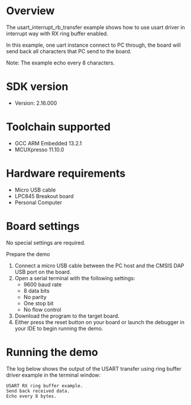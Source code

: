 Overview
========
The usart_interrupt_rb_transfer example shows how to use usart driver in interrupt way with
RX ring buffer enabled.

In this example, one uart instance connect to PC through, the board will send back all characters
that PC send to the board.

Note: The example echo every 8 characters.

SDK version
===========
- Version: 2.16.000

Toolchain supported
===================
- GCC ARM Embedded  13.2.1
- MCUXpresso  11.10.0

Hardware requirements
=====================
- Micro USB cable
- LPC845 Breakout board
- Personal Computer

Board settings
==============
No special settings are required.

Prepare the demo
1.  Connect a micro USB cable between the PC host and the CMSIS DAP USB port on the board.
2.  Open a serial terminal with the following settings:
    - 9600 baud rate
    - 8 data bits
    - No parity
    - One stop bit
    - No flow control
3.  Download the program to the target board.
4.  Either press the reset button on your board or launch the debugger in your IDE to begin running the demo.

Running the demo
================
The log below shows the output of the USART transfer using ring buffer driver example in the terminal window:
~~~~~~~~~~~~~~~~~~~~~~~~~~~~~~~~~~~
USART RX ring buffer example.
Send back received data.
Echo every 8 bytes.

~~~~~~~~~~~~~~~~~~~~~~~~~~~~~~~~~~~

